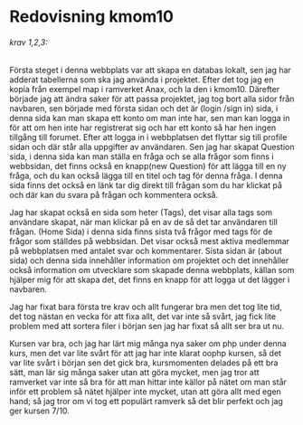 ---
---
Redovisning kmom10
=========================
###### krav 1,2,3:
Första steget i denna webbplats var att skapa en databas lokalt, sen jag har adderat tabellerna som ska jag använda i projektet. Efter det tog jag en kopia från exempel map i ramverket Anax, och la den i kmom10.
Därefter började jag att ändra saker för att passa projektet, jag tog bort alla sidor från navbaren, sen började med första sidan och det är (login /sign in) sida, i denna sida kan man skapa ett konto om man inte har, sen man kan logga in för att om hen inte har registrerat sig och har ett konto så har hen ingen tillgång till forumet.
 Efter att logga in i webbplatsen det flyttar sig till profile sidan och där står alla uppgifter av användaren. Sen jag har skapat Question sida, i denna sida kan man ställa en fråga och se alla frågor som finns i webbsidan, det finns också en knapp(new Question)  för att lägga till en ny fråga, och du kan också lägga till en titel och tag för denna fråga. I denna sida finns det också en länk tar dig direkt till frågan som du har klickat på och där kan du svara på frågan och kommentera också.

 Jag har skapat också en sida som heter (Tags), det visar alla tags som användare skapat, när man klickar på en av de så det tar användaren till frågan. (Home Sida) i denna sida finns sista två frågor med tags för de frågor som ställdes på webbsidan.
 Det visar också mest aktiva medlemmar på webbplatsen med antalet svar och kommentarer. Sista sidan är (about sida) och denna sida innehåller information om projektet och det innehåller också information om utvecklare som skapade denna webbplats, källan som hjälper mig för att skapa det, det finns en knapp för att logga ut det lägger i navbaren.

Jag har fixat bara första tre krav och allt fungerar bra men det tog lite tid, det tog nästan en vecka för att fixa allt, det var inte så svårt, jag fick lite problem med att sortera filer i början sen jag har fixat så allt ser bra ut nu.


Kursen var bra, och jag har lärt mig många nya saker om php under denna kurs, men det var lite svårt för att jag har inte klarat oophp kursen, så det var lite svårt i början sen det gick bra, kursmomenten delades på ett bra sätt, man lär sig många saker utan att göra mycket, men jag tror att ramverket var inte så bra för att man hittar inte källor på nätet om man står inför ett problem så nätet hjälper inte mycket, utan att göra allt med egen hand; så jag tror om vi tog ett populärt ramverk så det blir perfekt och jag ger kursen 7/10.



